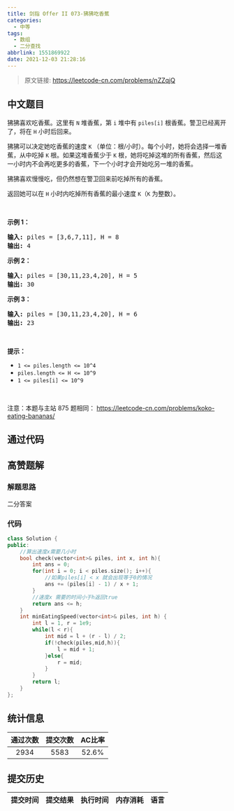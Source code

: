```yaml
---
title: 剑指 Offer II 073-狒狒吃香蕉
categories:
  - 中等
tags:
  - 数组
  - 二分查找
abbrlink: 1551869922
date: 2021-12-03 21:28:16
---
```


> 原文链接: https://leetcode-cn.com/problems/nZZqjQ




## 中文题目
<div><p>狒狒喜欢吃香蕉。这里有&nbsp;<code>N</code>&nbsp;堆香蕉，第 <code>i</code> 堆中有&nbsp;<code>piles[i]</code>&nbsp;根香蕉。警卫已经离开了，将在&nbsp;<code>H</code>&nbsp;小时后回来。</p>

<p>狒狒可以决定她吃香蕉的速度&nbsp;<code>K</code>&nbsp;（单位：根/小时）。每个小时，她将会选择一堆香蕉，从中吃掉 <code>K</code> 根。如果这堆香蕉少于 <code>K</code> 根，她将吃掉这堆的所有香蕉，然后这一小时内不会再吃更多的香蕉，下一个小时才会开始吃另一堆的香蕉。&nbsp;&nbsp;</p>

<p>狒狒喜欢慢慢吃，但仍然想在警卫回来前吃掉所有的香蕉。</p>

<p>返回她可以在 <code>H</code> 小时内吃掉所有香蕉的最小速度 <code>K</code>（<code>K</code> 为整数）。</p>

<p>&nbsp;</p>

<ul>
</ul>

<p><strong>示例 1：</strong></p>

<pre>
<strong>输入: </strong>piles = [3,6,7,11], H = 8
<strong>输出: </strong>4
</pre>

<p><strong>示例&nbsp;2：</strong></p>

<pre>
<strong>输入: </strong>piles = [30,11,23,4,20], H = 5
<strong>输出: </strong>30
</pre>

<p><strong>示例&nbsp;3：</strong></p>

<pre>
<strong>输入: </strong>piles = [30,11,23,4,20], H = 6
<strong>输出: </strong>23
</pre>

<p>&nbsp;</p>

<p><strong>提示：</strong></p>

<ul>
	<li><code>1 &lt;= piles.length &lt;= 10^4</code></li>
	<li><code>piles.length &lt;= H &lt;= 10^9</code></li>
	<li><code>1 &lt;= piles[i] &lt;= 10^9</code></li>
</ul>

<p>&nbsp;</p>

<p><meta charset="UTF-8" />注意：本题与主站 875&nbsp;题相同：&nbsp;<a href="https://leetcode-cn.com/problems/koko-eating-bananas/">https://leetcode-cn.com/problems/koko-eating-bananas/</a></p>
</div>

## 通过代码
<RecoDemo>
</RecoDemo>


## 高赞题解
### 解题思路
二分答案

### 代码

```cpp
class Solution {
public:
    //算出速度x需要几小时
    bool check(vector<int>& piles, int x, int h){
        int ans = 0;
        for(int i = 0; i < piles.size(); i++){
            //如果piles[i] < x 就会出现等于0的情况
            ans += (piles[i] - 1) / x + 1;
        }
        //速度x 需要的时间小于h返回true
        return ans <= h;
    }
    int minEatingSpeed(vector<int>& piles, int h) {
        int l = 1, r = 1e9;
        while(l < r){
            int mid = l + (r - l) / 2;
            if(!check(piles,mid,h)){
                l = mid + 1;
            }else{
                r = mid;
            }
        }
        return l;
    }
};
```

## 统计信息
| 通过次数 | 提交次数 | AC比率 |
| :------: | :------: | :------: |
|    2934    |    5583    |   52.6%   |

## 提交历史
| 提交时间 | 提交结果 | 执行时间 |  内存消耗  | 语言 |
| :------: | :------: | :------: | :--------: | :--------: |
